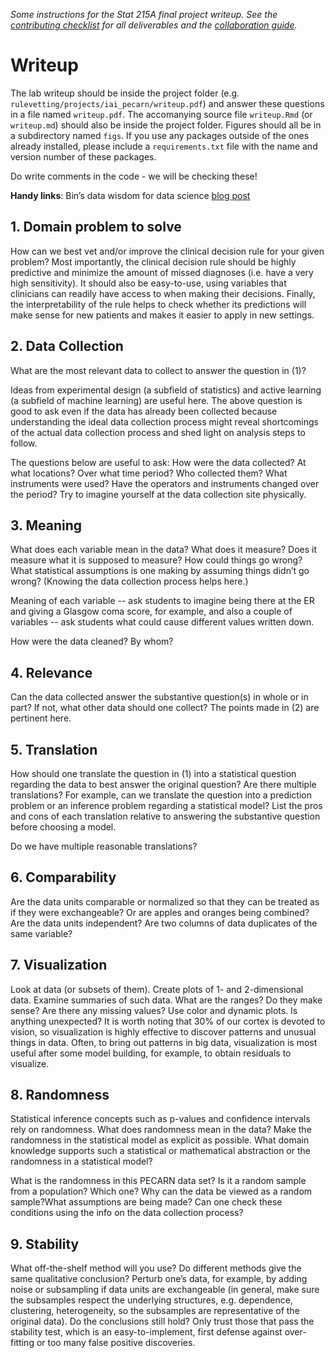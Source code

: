 *Some instructions for the Stat 215A final project writeup. See the [contributing checklist](https://github.com/Yu-Group/rule-vetting#contributing-checklist) for all deliverables and the [collaboration guide](https://github.com/Yu-Group/rule-vetting/docs/collaborating_for_data_scientists.md).*

# Writeup

The lab writeup should be inside the project folder (e.g. `rulevetting/projects/iai_pecarn/writeup.pdf`) and answer these questions in a file named `writeup.pdf`.
The accomanying source file `writeup.Rmd` (or `writeup.md`) should also be inside the project folder.
Figures should all be in a subdirectory named `figs`. If you use any packages outside of the ones already installed, please include a `requirements.txt` file with the name and version number of these packages.

Do write comments in the code - we will be checking these!


**Handy links**: Bin’s data wisdom for data science [blog post](http://www.odbms.org/2015/04/data-wisdom-for-data-science/)

## 1. Domain problem to solve

How can we best vet and/or improve the clinical decision rule for your given problem? Most importantly, the clinical decision rule should be highly predictive and minimize the amount of missed diagnoses (i.e. have a very high sensitivity). It should also be easy-to-use, using variables that clinicians can readily have access to when making their decisions. Finally, the interpretability of the rule helps to check whether its predictions will make sense for new patients and makes it easier to apply in new settings.

## 2. Data Collection
What are the most relevant data to collect to answer the question in (1)?

Ideas from experimental design (a subfield of statistics) and active learning (a subfield of machine learning) are useful here. The above question is good to ask even if the data has already been collected because understanding the ideal data collection process might reveal shortcomings of the actual data collection process and shed light on analysis steps to follow.

The questions below are useful to ask: How were the data collected? At what locations? Over what time period? Who collected them? What instruments were used? Have the operators and instruments changed over the period? Try to imagine yourself at the data collection site physically.
## 3. Meaning
What does each variable mean in the data? What does it measure? Does it measure what it is supposed to measure? How could things go wrong? What statistical assumptions is one making by assuming things didn’t go wrong? (Knowing the data collection process helps here.)

Meaning of each variable -- ask students to imagine being there at the ER and giving a Glasgow coma score, for example, and also a couple of variables -- ask students what could cause different values written down.

How were the data cleaned? By whom? 

## 4. Relevance
Can the data collected answer the substantive question(s) in whole or in part? If not, what other data should one collect? The points made in (2) are pertinent here.

## 5. Translation
How should one translate the question in (1) into a statistical question regarding the data to best answer the original question? Are there multiple translations? For example, can we translate the question into a prediction problem or an inference problem regarding a statistical model? List the pros and cons of each translation relative to answering the substantive question before choosing a model.

Do we have multiple reasonable translations? 
## 6. Comparability
Are the data units comparable or normalized so that they can be treated as if they were exchangeable? Or are apples and oranges being combined? Are the data units independent? Are two columns of data duplicates of the same variable?
## 7. Visualization
Look at data (or subsets of them). Create plots of 1- and 2-dimensional data. Examine summaries of such data. What are the ranges? Do they make sense? Are there any missing values? Use color and dynamic plots. Is anything unexpected? It is worth noting that 30% of our cortex is devoted to vision, so visualization is highly effective to discover patterns and unusual things in data. Often, to bring out patterns in big data, visualization is most useful after some model building, for example, to obtain residuals to visualize.
## 8. Randomness
Statistical inference concepts such as p-values and confidence intervals rely on randomness. What does randomness mean in the data? Make the randomness in the statistical model as explicit as possible. What domain knowledge supports such a statistical or mathematical abstraction or the randomness in a statistical model?

What is the randomness in this PECARN data set? Is it a random sample from a population? Which one? Why can the data be viewed as a random sample?What assumptions are being made? Can one check these conditions using the info on the data collection process?
## 9. Stability
What off-the-shelf method will you use? Do different methods give the same qualitative conclusion? Perturb one’s data, for example, by adding noise or subsampling if data units are exchangeable (in general, make sure the subsamples respect the underlying structures, e.g. dependence, clustering, heterogeneity, so the subsamples are representative of the original data). Do the conclusions still hold? Only trust those that pass the stability test, which is an easy-to-implement, first defense against over-fitting or too many false positive discoveries.

